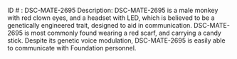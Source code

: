 ID # : DSC-MATE-2695
Description: DSC-MATE-2695 is a male monkey with red clown eyes, and a headset with LED, which is believed to be a genetically engineered trait, designed to aid in communication. DSC-MATE-2695 is most commonly found wearing a red scarf, and carrying a candy stick. Despite its genetic voice modulation, DSC-MATE-2695 is easily able to communicate with Foundation personnel.